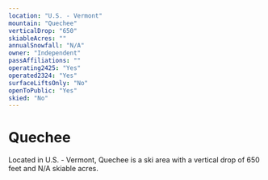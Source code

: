 ```yaml
---
location: "U.S. - Vermont"
mountain: "Quechee"
verticalDrop: "650"
skiableAcres: ""
annualSnowfall: "N/A"
owner: "Independent"
passAffiliations: ""
operating2425: "Yes"
operated2324: "Yes"
surfaceLiftsOnly: "No"
openToPublic: "Yes"
skied: "No"
---
```


# Quechee

Located in U.S. - Vermont, Quechee is a ski area with a vertical drop of 650 feet and N/A skiable acres.